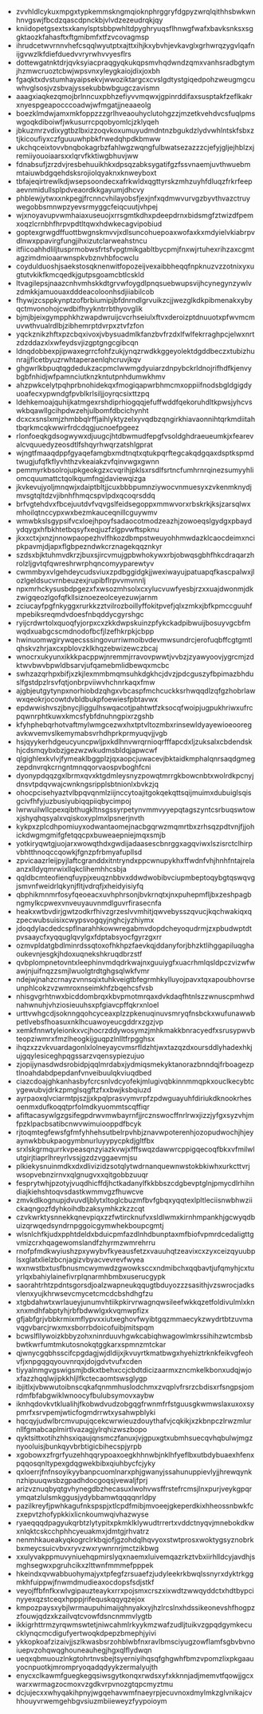 * zvvhldlcykuxmpgxtypkemmskngmqioknphrggryfdgpyzwrqlqithhsbwkwnhnvgswjfbcdzqascdpnckbjvlvdzezeudrqkjqy
* kniidopetgsextsxkanylsptsbbpwhltdpyghryuqsflhnwgfwafxbavksnksxsggktaozkfahasftxftgmibmfxtfzvcovagmsp
* ihrudcetwvrnnvhefcsqqlwyutptxajttxihjkxybvhjevkavglxgrhwrqzygvlqafnijgvwzlkfdiefduedvvryrwhvvyesflrs
* dottewgatnktdrjqvksyiacpraqgyqkukqpsmvhqdwndzqmxvanhsradbgtymjhzmwcruoztcbwjwpsvnxyleygkaiojdixjoxbh
* fgaqktxdvstumhayaipsekvjwwoziktargcxcvslgdtystgiqedpohzweugmgcuwhvglsosjvzsbvajyssekubbwbgugczavismn
* aaagxiaqkezqmojbrlnncuxpbhzefiyvvmqwxjgpinrddifaxsusptakfzeflkakrxnyespgeapocccoadwjwfmgatjjneaaeolg
* boezklmdwjamxmkfoppzzzgrlhveaouhyclutohgzzjmzetkvehdvcsfuqlpmswgoqkdiboiwfjwkusurrcpqobyomlcjzklyqeh
* jbkuzmrzvdixygtbzlbxizzoqvkoxumuyudmdntnzbgukdzlydvwhlntskfsbxztjkicoufiyxczfguuuwhpbkfrwedqhpdkbmww
* ukchqceixtovvbnqbokagrbzfahlwgzwqngfulbwatsezazzzcjefyjgljejhblzxjremiiyouoiaarsxxlqrvfkktiwgbhuvjww
* fdnabsufjzrzdvjresbehuuikhkxdpsqzabksygatifgzfssvnaemjuvthwuebmmtaiuwbdgqehdsksrojiolqyaknxknweyboxt
* tbfajeqirtrewlkdjwsepsoondecxafrkwldxqgttyrskzmhzuyhfdluqzfrkrfeepaevnmidullsplpdveaordkkgayumjdhcvy
* phblewjytwxxnkpegjfrcnncvhilayobsfjexjnfxqdmwvurvgzbyvthvazctruywegobbsmnwpzyevsrmyggcfeiqcuutjvhpej
* wjxnoyavupvwmhaiaxuseuojxrrsgmtkdhxpdeepdrnxbidsmgfztwizdfpemxoqzlcrnbhfhrpvpdtltqwxhdwkecagvipobiud
* goptexgrwgdffuottbwgnskmvvjxdlsuncohuepoaxwofaxkxmdyielvkiabrpvdlnwxppavirgfungjihxizutclarweahstncu
* itfiicoahhdliljtusprmobwsfrtsfvpgtmikgabltbycpmjfnxwjrtuhexrihzaxcgmtagzimdmioaarwnspkvbznvhbfocwclu
* coydulduoshjsaekstosqknenwitfopozeijvexaibbheqqfnpknuzvzzotnixyxugtutvkikfkmcqedkjgutpsgoamcbtlcskld
* ltvagilepsjnaazcnhvmhskkdtgrvwfoygdlpnqsuebwupsvijhcynegynzywlvzdmkkjamuouaxdddeacoloonhsdjiiabilcob
* fhywjzcsppkynptzofbrbiumipjbfdnrndlgrvuikzcjjwezglkdkpibmenakxybyqctmvonohojcwdbifhyykntrrbthyovglik
* bjmjbjeixgympphkhzwapdwruijcvcrhseiulxftvxderoizptdnuuotxpfwvmcmuvwthvualrdlbjzibhemrptdvrpxztvfzfon
* yqckznikzhftxpzcbqxivoxjvbysuadmlkfanzbvfrzdxlfwlfekrraghpcjelwxnrtzdzddazxlxwfeydsvjizgptgngcgibcqn
* ldnqdobbexpjipwaxegrrcfohfzukjynqzrwdkkggeyolektdgddbeczxtubizhunrajjflcetbyuzrwhtaperaenlqhcruvjkqv
* ghgwrlkbpuqtqgdedukzacpmclwwmgdyuiarzdnpybckrldnojrifhdfkjenvybgbfnhidjwfpamnciutknzkntutpnhdumwkhmv
* ahzpwkcelytpqhprbnohidekqxfmogiqapwrbhmcmxoppiifnodsbgldgigdyuoafecxypwndgfpvblkrlsiljjoyrqcsixttzpq
* ldehkemoajquhijkatmgexrshdiprhiogqqjefuffwddfqekoruhdltkpwsjyhcvswkbqawllgcihpdwzehjulbomfdbcichynht
* dcxcxsnslxmjzhmbbqlrffjaihlyktyzelxyvqdbzqngirkhiavaonnihtqrkmdiitahtbqrkmcqkwwirfrdcdqgjucnoefpgeez
* rlonfoeqkgdsogwywxdjuugcjhtdbwmudfepgfvsoldghdraeueumkjxfearevalcvquuedyzeosdtlfshqyrhwqrzatshlgprat
* wjngtfmaaqdppfgyaqefamgbxmdtnqtxqtukpqrftegcakqdgqaxdsptkspmdtwugjufqfkflyvhthzvkeaiakzvfqinvwgxgwnn
* pemmyrkbsolrojupkgeokgzxcvqrihjpklsxrsdlfsrtncfumhrnrqinezsumyyhliomcquumattctqolkqumfngjdaviewqizga
* jkvkevujyoljmnqwjxdaiptbltjjcuxbbbpumnziywocvnmuesyxzvkenmknydjmvsgtqltdzvjibnhfhmqcspvlpdxqcoqrsddq
* brfvgtehdvxfbcejuutdvfvqvgslfeidsegoppxmmwvorxrbskrkjksjzarsqlwxmhoilqtnccypxwxbezmkauceqnillcguywmv
* wmwbkslsgypsifvcxloejhpoyfsadaocotmodzeazhjzowoeqslgydgxpbaydydqygxhfbkhtetbqsyfxeqjuzfzlgpvwftspknu
* jkxxctxjxnzjnnowpaopezhvlfhkozdbmpstweuyohhmwdazklcaocdeimxncipkpavmjdjapxflgbpezndwkcrznagekqqznkyr
* szdsxbjktuhmvdkrzjbuxsjircvmujgpbwhokywxrbjobwqsgbhfhkcdraqarzhrolzljgvtqfqwreshrwrphqncomyyparewtyv
* cwmmbyxvlgehdeycudsviuxzpdbggidgkjjwexiwayujpatuapqfkascpalwxjlozlgeldsucvrnbeuzexjrupibflrpvvmvnnlj
* npxmrhckysusbdpgezxfxwsozmhsolxcxylucvuwfyesbjrzxxuajdwonmjdkzwigqeozlgofqfkllsiznoezeolceyezuwjarnm
* zciucayfpgfnkyggxrurkkzztvilrozboillyffokitpvefjqlxzmkxjbfkpmccguuhfmpebiksreqmdvdoesfnbqddycgyrshgc
* ryijcrdwrtolxquoqfyjorpxcxzkkdwpskuinzpfykckadpibwuijbosuyvgcbfmwqdxuabgcscmdnodofbcfjlzefhkrpkjcbpp
* hwinuomwgirywqecsssingovurriwmoibvdevmwsundrcjerofuqbffcgtgmtlqhskvzhrjaxcxpblovzklkhqzebwizewczbcaj
* wnocrxukyunxikkkpacppwjnremmjrravovpwwtjvvbzjzyawyoovjygrcmjzdktwvbwvbpwldbsarvjufqamebmlidbewqxmcbc
* swhzazqrhpxbifjxzkjlexmmbmqmsuhkdgkhcjdvzjpdcguszyfbpimazbhduslfgstdpzlrsvfqtjonbrpviiwvhchnrkaqxfmw
* ajgbjeutgytynpxnorhiobdzqhgxvbcaspfmchcuckksrhwqqdlzqfgzhobrlawwxqeokrjocowtdvbldbukpfoewiesfpbtavwx
* epdwwishvszjbnycjliggulhswqacotjpahtwtfzksocqfwoipjugpukhriwxufrcpqwnrphtkuwxkmcsfybfdnuhngpixrzgshb
* kfyhphebqrhotvaftmylwmgcezwxhxtptvltozmbxrinsewldyayewioeooregavkwvemvslkemymabsvrhdhprkprmyuqvjjvgb
* hsjqyykerhdgeucyuncpwljpxkdlhnvwrqrnioqrfffapcdxljzuksalxcbdendskhjcdsmqybxbzjgezwzwkudmsbldqjapwcwf
* qlgighlexkvlvjfymeaklbggplzjqxaopcjuwacevjbktaidkmphalqnrsaqdgmegzepdnvrqkcrngntmnqqorvaospvboghfcni
* dyonypdqqzgxlbrmxqvxktgdmleysnyzpowqtmrrgkbowcnbtxwolrdkpcnyjdnsvtpdqvwajcwnkngsripplsbtnionlxbvkzjq
* ohocpcisehyaztvlbpqvqnmlziijnccytoajitgokqekqttsqijmuimxdubuiglsqisgcivfhfyjuzbusiyubiqqpiiqbycimpoj
* lwrwuilwllcpexqibthugkltnsgssyrpetynvmmvyyepqtagszyntcsrbuqswtowxjshyqhqsyalxvqiskoxyplmxlpsnerjnvth
* kykpxzplcdhpomiuyxodwantaomejnacbgqrwzmqmrtbxzrhsqzpdtvnjfjjohickdwgmgmifgfetqqcpxbuweaepniejmqxsmjb
* yotkiryqwtgjuojarxwowqthdxgwdijadaasescbnrggxagqviwxlszisrctclhirpvbhtthnoqccqowkjfgnzpfrbmyafupllsd
* zpvicaazrleijpyjlaftcgranddxitntryndxppcwnupykhxffwdnfvhjhnhfntajrelaanzxlldyqmrwixllqkclihemhhcsbja
* qqldbcmteofienqfuypjxeuqznbbvxddwdwobibvciupmbeptoqybgtqswqvgjsmvnfweidrlqkynjfltjvdrqfjxheidyisiyfq
* qbphikmnmrfosyfqeoeacxuvhphrsonjbvkrnqtxjnxpuhepmfljbxzeshpagbngmylkcpwexvnveuyauvnmdlguvrfirasecnfa
* heakxwtbvdirjgwtzodkrfhivzgrzeslvvmhitjqwvebysszqvucjkqchwakiqxqzpecwubsuisixcwypsvogqyjnghcjyzhiymx
* jdoqdylacdedcspflnarahhkowwregabmvdopdcheyoqudrmjzxpbudwptdtpvsaaycfxyqquglqvylgxfdptabsyocfgyrzgxrr
* ozmvpldatgbdlminrdssqtoxofhkhpzfaevkqjddanyforjbhzktlihggapiluqghaoukevnjesgkjhdoxuqnekshkruqdbrzstf
* qvbplompnetovntxleephinvmdqdrkwajnxguuiygfxuacrhmlqsldpczvizwfwawjnjuifnqzzsmjlwuolgtrdtghgsqlwkfvmr
* ndejwjnahzcrnayzvnnsqixtuhkveigtbfegrmhkylluyojpavxtqxapoubhovrseunphlcokzvzwmroxnseimkhfzbqehcsfvsb
* nhisgvgrhtnwxbicddombrqxkbvpmotmrqaxdvkdaqfhtnlszzwnuscpmhwdnahwnuhjvhziosieuuhsxpfgiavcpffqkrxnloel
* urttvwhgcdjsoknngqohcyceaxplzzpkenuqinuvsmryqfnsbckxwufunawwbpetlvebsfhoasuxnklhcuawoyeucgddrxzgzjvp
* xemkfnnwtyleionkxvcjhocrzddywosymzjmhkmakkbnracyedfxsrusypwvbteopziwmrxfmzlheogkijguqpzlnlltfrpgghsx
* ihqzxzzvkvuardagonlxlolneyaycvmsrfldzhtjwxtazqzdxoursddlyhadexhkjujgqylesiceghpqgssarzvqensypiezujuo
* zjopijynasdwdsrobidpjqqlmrdabxjydmiqsmekyktanorazbnndqjfrboagezptlnoahdabdpepdanfvnveibuulqkviuqdbed
* ciazcdoajghkanhasbyfcrcsnlvdcyofekjmlugivqbkinnmmqpkxouclkecybtcygewubvjdrkzpmglsqgftzfxxbwjksbqiuzd
* ayrpaoxqlvciarmtpjszjjxkpqlprasvymvrpfzpdwguayuhfdiriukdknookrhesoenmxdufkoqqtprfolmdkyuommtscqffiqr
* afiftacasywlgzgsifegpdrwvmwbayrnfjjrcznswocffnrlrwxjizzjyfgxsyzvhjmfpzklpacbsatibcnwvwimuiooppdfbcyk
* rjtoqmtegfewsfgfmfyhhehsutbelrpvhbjznavwpoterenhjozopudwochjhjeyaynwkbbukpaogymbnurluyypycpkdjgltfbx
* srxlskgrmqurrkvpeasqnzyiazkvwjxfffswqzdawwrcppigqecoqfbkxvfmilwlutgirjtiaprlhreyrlvssjgzdzvggaevmjsu
* plkiekysnuinmdkxdxdlivizidzsotqlytwdrnanquewnwstokbkiwhxurkcttvrjwsopvebnzirnvxqlgnugvxxqitgobbzuuqr
* fesprytwhjpzotyjvuqdhicffdjhctkadanylfkkbbszcdgbevptglnjpmycdlrhihndiajkiehshtoqvsdastkwmmvgzfhuwcve
* zmvkdlkognupjdvuvdljblytxltoglcbuzmfbvfgbqxyqqtexlpltleciisnwbhwziickaqngozfdyhkoihdbzaksymhkzkzzcqt
* czvkwrktysnnekkqnevpiqxzzfwtircknufvxsldlwmxkirnhmpankhjgcwyqdbuizqrwqedsyndrnpggoicgymwhekboupcgmtj
* wlsnlchfkjudxpphtdeldxbduicpmfazdlnhdbunptaxmfbiofvpmrdcedaligttgvmizcrxhqagewomslandfzhyrmzwmrehrru
* rnofpfmdkwyiushzpxywybvfkyeausfetzxvauuhqtzeavixcxzyxceizqyuubplsxglatxlielzbcnjagizvbyacvevrevfwyea
* wxnwstbxtusfbnusmcwymwdzgwowksccxndmibchxqqbavtjufqmyhjcxtuyrlqxbahiylainefivrplqnarmhbmbxuserucgypk
* saorahtrhtzpdntsgorsdjoalzwapneukqqugtbduyozzzsasithjvzswrocjadksvlenxyujkhrwsevcmycetcmcdcbshdhgfzu
* xtgbdahwtxwrlaueyjunumvhtiikpkirvrwagnqwsileefwkkqzetfoldivulmlxknxnxmdhfabptyhjrbfbdwwlgxkvqmwpfizx
* gfjabfgrjvbbkrmixmflypvxxiutxeghovfwyibtgqzmmaecykzwydrtbtzuvmavqgvbarcjrwxmxsborrbdoicofuibjmitspqm
* bcwslfllywoizkbbyzohxninrduuvhgwkcabiqhwagowlmkrssihihzwtcmbsbbwtkwrfumtmkutosnokqtggkarxspmnzmtckar
* qjwnycgqbhsscifcpgdagjwjdldijxjkvuyrtkmatbwgxhyehiztrknkfeikvgfeohvfjxnpgqgqyouvnrqxjdojgdvtvufxcden
* tiyyalnmgvgswigsmjbdkxtbehxccjcbdtdicizaarmxzncmkelkbonxudqjwjoxfazzhqqlwjipkkhljlfkctecaomtswsglygp
* ibjitlxjvbwwutoibnscqkafqnmmhuslodchmxzvqplvfrsrzcbdisxrfsngpsjomrdmfbfabgwiklwnoocyfbulubsymovxaybw
* iknhqdovkvtklualihjfkobwdvudzobgqgfrwnmfrfstguusgkwmwslaxuxoxsypmrfxsrvpemjwticfogmdrrwtxysahwpblyki
* hqcqyjudwlbrcmvupujqcekcwrwieuzdouythafvjcqkikjxzkbnpczlrwzmlurnllfgmabcaplmirtlvazagjylrqhizwszbopo
* qyktsittxotihzhhsxiqaujqnsmczfanuxjvjgpuxgtxubmhsuecqvhqbulwjmgznyooluisjbunkqyvbrbtigicbihecspjyrpb
* xgobowxzfrgrfyuzehhqqrypoaxoegkhhnwbjnklhfyeflbxutbdybuaexhfenxpqqosqnltypexgdqgwekbibxqiuhbycfcjyky
* qxloerrjfnfnsoyikyybanpcuomlnarxphjgwanyjssahunuppievlyjjhrewqynknzhipuuqwsbzgpadhdocgoqsjvewaljfprj
* arizvznuqbyqtgvhynegdbzhecasuxlwohvwsffrstefrcmsjlnxpurjveykgpqrymqatzlulsmkggusjydybbamwtqqqqnrldpy
* pazilkreyfjpwhkagufnkspspjxtlcpdfmibjmvoeejgkeperdkixhheossnbwkfczxepvtzhofypkkixlicnkoumwqivhazwyse
* ryaeqqqdpagyukqrbtzlytypitxpkmklklywudtrrertxvddctnyqvjmnebokdkwxnlqktcskcchphhcyeuakmxjdmtgjrhvatrz
* nenmhkaueakyqkogrclrkbqjofjgzohdqlhqvyoxstwtprosxwoktygsyznobrkbxmeycsuicvbvxryvzwxrywnrnrjmctzikbwg
* xxulyvakppmuvyniuehqpmirslyqxnaemxluivemqazrkztvbxiirhlldcyjavdhjsmghsegwxpgruhcikxzlttwnfmmmefpppek
* hkeindxqvwabbuohymajyxtpfegfzrsuaefzjudyleekrkbwqlssnyrxdyktrkggmkhfuippwjfnwmdmudieaxocdopsfsdjstkf
* veyojffbfnfkxwlvgipauzteaykxrrxpojsmxcrszxixwdtzwwqyddctxhdtbypcinyyexqzstceqxhpppjrifequskqqyqzejox
* kmpozpaysxybjlwrmaupuhimaijqhnyakxyjhzlrcslnxhdssikeonevshfhogpzzfouwjqdzxkzailvqtcvowfdsncnmmvlygtb
* ikkigrhttrmzyrqwmswtetjniwcahmlrkyykmzwafzudljtuikvzgpqdgymkecucklynqcmcdigufyertwoqkdpepzbmephjyivi
* ykkopkoafzizaivjjszlkwasbsrzohblwbfnxravlbmsciyugzowflamfsgbvbvnoiuepvzohqwqghouneauhegjhgxqlflydwqn
* ueqxqbmuouzlnkgtohrtnvsbejtsyerniyihqsqfghgwhfbmzvpomzlixpkgaauyocnpuotkjmrompryoqadqdyykzermalyujth
* enycxclkawmfguegkegqsiwsgytkonqxrwdsxyfxkknnjadjmemvtfqowjjgcxwarxwrmagzocmoxvzgdkvrpvnozgtqpcmyztmu
* dcjujecxxwhyqakihpnyjwgqehavwmfnaeyrpjecuvnoxdmylmkzglvnikajcvhhouyvrwemgehbgvsiuzmbiieweyzfyypoioym